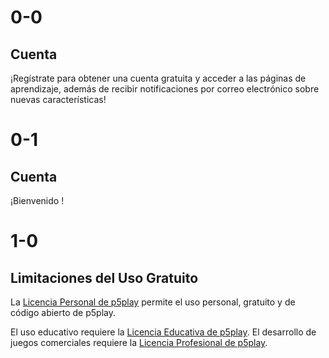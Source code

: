 # 0-0

## Cuenta

¡Regístrate para obtener una cuenta gratuita y acceder a las páginas de aprendizaje, además de recibir notificaciones por correo electrónico sobre nuevas características!

# 0-1

## Cuenta <span id="account-type"></span>

¡Bienvenido <span id="username"></span>!

# 1-0

## Limitaciones del Uso Gratuito

La [Licencia Personal de p5play](https://github.com/quinton-ashley/p5play/blob/main/LICENSE.md) permite el uso personal, gratuito y de código abierto de p5play.

El uso educativo requiere la [Licencia Educativa de p5play](https://p5play.org/teach). El desarrollo de juegos comerciales requiere la [Licencia Profesional de p5play](https://p5play.org/pro).
